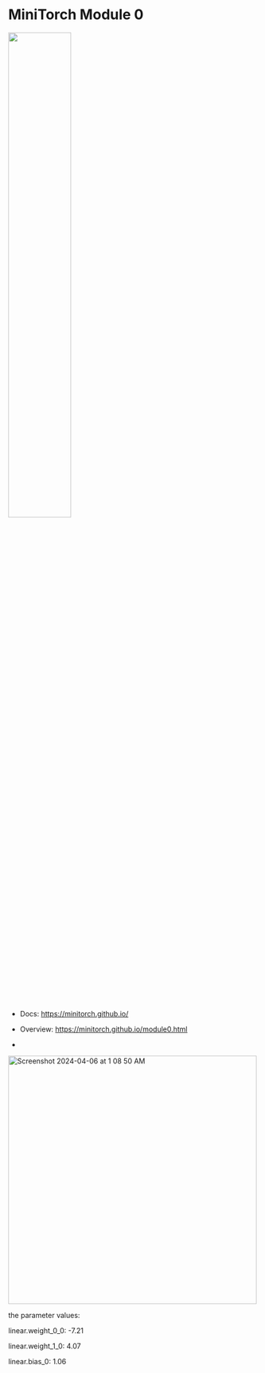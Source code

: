 # MiniTorch Module 0

<img src="https://minitorch.github.io/minitorch.svg" width="50%px">

* Docs: https://minitorch.github.io/

* Overview: https://minitorch.github.io/module0.html
* 
<img width="499" alt="Screenshot 2024-04-06 at 1 08 50 AM" src="https://github.com/soniaaf88/Module-0/assets/146999127/495d9fc7-32e8-4c0b-b219-692761c885b9">



the parameter values:

linear.weight_0_0: -7.21

linear.weight_1_0: 4.07

linear.bias_0: 1.06
